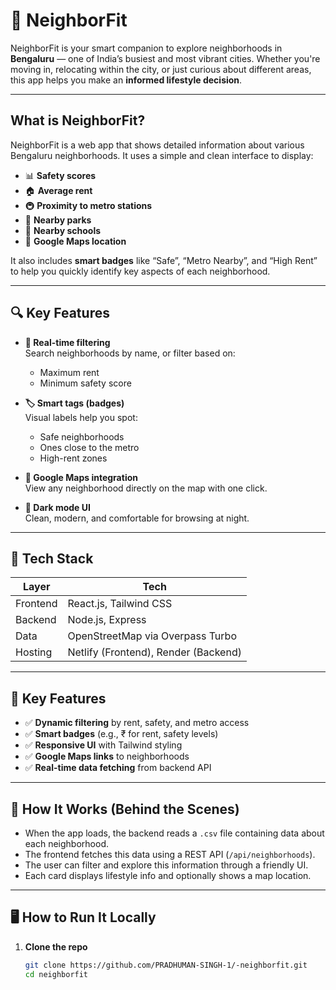 # 🏡 NeighborFit

NeighborFit is your smart companion to explore neighborhoods in **Bengaluru** — one of India’s busiest and most vibrant cities. Whether you're moving in, relocating within the city, or just curious about different areas, this app helps you make an **informed lifestyle decision**.

---

##  What is NeighborFit?

NeighborFit is a web app that shows detailed information about various Bengaluru neighborhoods. It uses a simple and clean interface to display:

- 📊 **Safety scores**
- 🏠 **Average rent**
- 🚇 **Proximity to metro stations**
- 🌳 **Nearby parks**
- 🏫 **Nearby schools**
- 📍 **Google Maps location**

It also includes **smart badges** like “Safe”, “Metro Nearby”, and “High Rent” to help you quickly identify key aspects of each neighborhood.

---

## 🔍 Key Features

- **🔎 Real-time filtering**  
  Search neighborhoods by name, or filter based on:
  - Maximum rent
  - Minimum safety score

- **🏷️ Smart tags (badges)**  
  Visual labels help you spot:
  - Safe neighborhoods
  - Ones close to the metro
  - High-rent zones

- **📍 Google Maps integration**  
  View any neighborhood directly on the map with one click.

- **🖤 Dark mode UI**  
  Clean, modern, and comfortable for browsing at night.

---

## 🧰 Tech Stack

| Layer     | Tech                     |
|-----------|--------------------------|
| Frontend  | React.js, Tailwind CSS   |
| Backend   | Node.js, Express         |
| Data      | OpenStreetMap via Overpass Turbo |
| Hosting   | Netlify (Frontend), Render (Backend) |

---

## 🚀 Key Features

- ✅ **Dynamic filtering** by rent, safety, and metro access
- ✅ **Smart badges** (e.g., ₹ for rent, safety levels)
- ✅ **Responsive UI** with Tailwind styling
- ✅ **Google Maps links** to neighborhoods
- ✅ **Real-time data fetching** from backend API

---

## 🧪 How It Works (Behind the Scenes)

- When the app loads, the backend reads a `.csv` file containing data about each neighborhood.
- The frontend fetches this data using a REST API (`/api/neighborhoods`).
- The user can filter and explore this information through a friendly UI.
- Each card displays lifestyle info and optionally shows a map location.

---

## 🖥️ How to Run It Locally

1. **Clone the repo**
   ```bash
   git clone https://github.com/PRADHUMAN-SINGH-1/-neighborfit.git
   cd neighborfit
